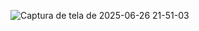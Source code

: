 ![Captura de tela de 2025-06-26 21-51-03](https://github.com/user-attachments/assets/800024a5-b556-4969-8782-941e74ec1bac)

